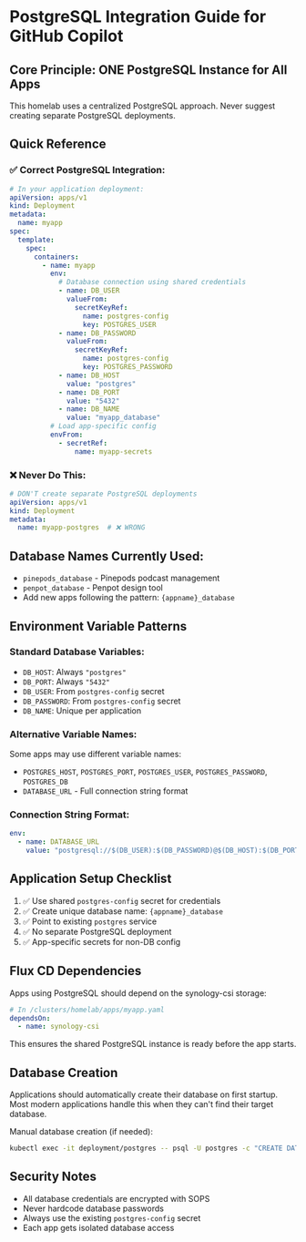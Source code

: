 # PostgreSQL Integration Guide for GitHub Copilot

## Core Principle: ONE PostgreSQL Instance for All Apps

This homelab uses a centralized PostgreSQL approach. Never suggest creating separate PostgreSQL deployments.

## Quick Reference

### ✅ Correct PostgreSQL Integration:

```yaml
# In your application deployment:
apiVersion: apps/v1
kind: Deployment
metadata:
  name: myapp
spec:
  template:
    spec:
      containers:
        - name: myapp
          env:
            # Database connection using shared credentials
            - name: DB_USER
              valueFrom:
                secretKeyRef:
                  name: postgres-config
                  key: POSTGRES_USER
            - name: DB_PASSWORD
              valueFrom:
                secretKeyRef:
                  name: postgres-config
                  key: POSTGRES_PASSWORD
            - name: DB_HOST
              value: "postgres"
            - name: DB_PORT
              value: "5432"
            - name: DB_NAME
              value: "myapp_database"
          # Load app-specific config
          envFrom:
            - secretRef:
                name: myapp-secrets
```

### ❌ Never Do This:
```yaml
# DON'T create separate PostgreSQL deployments
apiVersion: apps/v1
kind: Deployment
metadata:
  name: myapp-postgres  # ❌ WRONG
```

## Database Names Currently Used:
- `pinepods_database` - Pinepods podcast management
- `penpot_database` - Penpot design tool
- Add new apps following the pattern: `{appname}_database`

## Environment Variable Patterns

### Standard Database Variables:
- `DB_HOST`: Always `"postgres"`
- `DB_PORT`: Always `"5432"`
- `DB_USER`: From `postgres-config` secret
- `DB_PASSWORD`: From `postgres-config` secret
- `DB_NAME`: Unique per application

### Alternative Variable Names:
Some apps may use different variable names:
- `POSTGRES_HOST`, `POSTGRES_PORT`, `POSTGRES_USER`, `POSTGRES_PASSWORD`, `POSTGRES_DB`
- `DATABASE_URL` - Full connection string format

### Connection String Format:
```yaml
env:
  - name: DATABASE_URL
    value: "postgresql://$(DB_USER):$(DB_PASSWORD)@$(DB_HOST):$(DB_PORT)/$(DB_NAME)"
```

## Application Setup Checklist

1. ✅ Use shared `postgres-config` secret for credentials
2. ✅ Create unique database name: `{appname}_database`
3. ✅ Point to existing `postgres` service
4. ✅ No separate PostgreSQL deployment
5. ✅ App-specific secrets for non-DB config

## Flux CD Dependencies

Apps using PostgreSQL should depend on the synology-csi storage:

```yaml
# In /clusters/homelab/apps/myapp.yaml
dependsOn:
  - name: synology-csi
```

This ensures the shared PostgreSQL instance is ready before the app starts.

## Database Creation

Applications should automatically create their database on first startup. Most modern applications handle this when they can't find their target database.

Manual database creation (if needed):
```bash
kubectl exec -it deployment/postgres -- psql -U postgres -c "CREATE DATABASE myapp_database;"
```

## Security Notes

- All database credentials are encrypted with SOPS
- Never hardcode database passwords
- Always use the existing `postgres-config` secret
- Each app gets isolated database access

